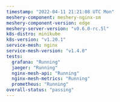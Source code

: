 ```yaml
---
timestamp: "2022-04-11 21:21:08 UTC Mon"
meshery-component: meshery-nginx-sm
meshery-component-version: edge
meshery-server-version: "v0.6.0-rc.5l"
k8s-distro: minikube
k8s-version: "v1.20.1"
service-mesh: nginx
service-mesh-version: "v1.4.0"
tests:
  grafana: "Running"
  jaeger: "Running"
  nginx-mesh-api: "Running"
  nginx-mesh-metrics: "Running"
  prometheus: "Running"
overall-status: "passing"
---
```


